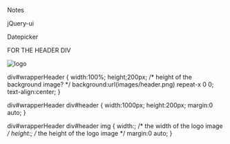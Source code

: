 Notes

jQuery-ui

Datepicker

  <script src="//code.jquery.com/jquery-1.9.1.js"></script>
  <script src="//code.jquery.com/ui/1.10.4/jquery-ui.js"></script>
  <script>
  $(function() {
    $( "#datepicker" ).datepicker();
  });
  </script>
  
  
  
  
  
  FOR THE HEADER DIV
  
<div id="wrapperHeader">
 <div id="header">
  <img src="images/logo.png" alt="logo" />
 </div> 
</div>



div#wrapperHeader {
 width:100%;
 height;200px; /* height of the background image? */
 background:url(images/header.png) repeat-x 0 0;
 text-align:center;
}

div#wrapperHeader div#header {
 width:1000px;
 height:200px;
 margin:0 auto;
}

div#wrapperHeader div#header img {
 width:; /* the width of the logo image */
 height:; /* the height of the logo image */
 margin:0 auto;
}